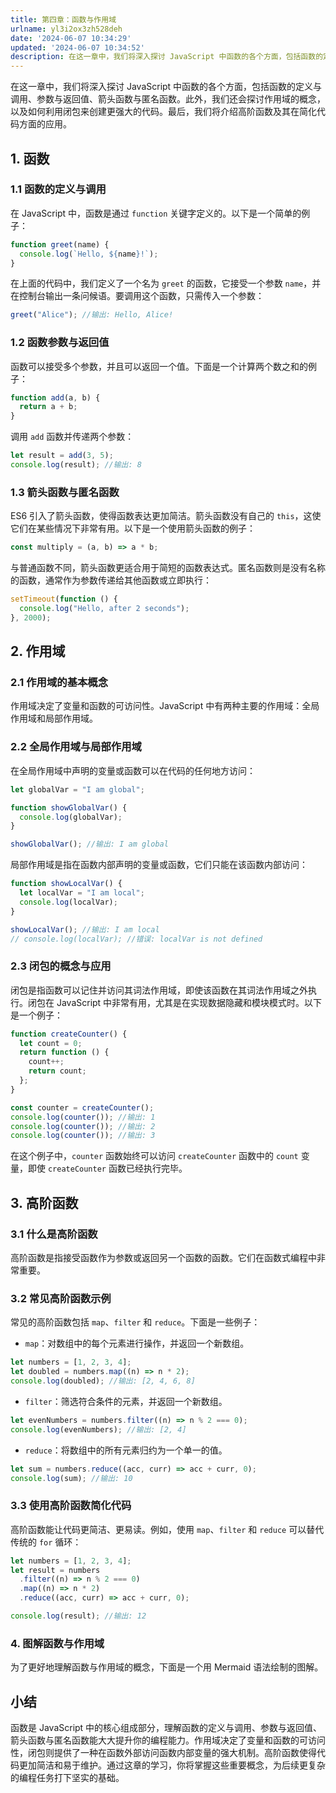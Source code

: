 ```yaml
---
title: 第四章：函数与作用域
urlname: yl3i2ox3zh528deh
date: '2024-06-07 10:34:29'
updated: '2024-06-07 10:34:52'
description: 在这一章中，我们将深入探讨 JavaScript 中函数的各个方面，包括函数的定义与调用、参数与返回值、箭头函数与匿名函数。此外，我们还会探讨作用域的概念，以及如何利用闭包来创建更强大的代码。最后，我们将介绍高阶函数及其在简化代码方面的应用。1. 函数1.1 函数的定义与调用在 JavaScr...
---
```

在这一章中，我们将深入探讨 JavaScript 中函数的各个方面，包括函数的定义与调用、参数与返回值、箭头函数与匿名函数。此外，我们还会探讨作用域的概念，以及如何利用闭包来创建更强大的代码。最后，我们将介绍高阶函数及其在简化代码方面的应用。

## 1. 函数

### 1.1 函数的定义与调用

在 JavaScript 中，函数是通过 `function` 关键字定义的。以下是一个简单的例子：

```javascript
function greet(name) {
  console.log(`Hello, ${name}!`);
}
```

在上面的代码中，我们定义了一个名为 `greet` 的函数，它接受一个参数 `name`，并在控制台输出一条问候语。要调用这个函数，只需传入一个参数：

```javascript
greet("Alice"); //输出: Hello, Alice!
```

### 1.2 函数参数与返回值

函数可以接受多个参数，并且可以返回一个值。下面是一个计算两个数之和的例子：

```javascript
function add(a, b) {
  return a + b;
}
```

调用 `add` 函数并传递两个参数：

```javascript
let result = add(3, 5);
console.log(result); //输出: 8
```

### 1.3 箭头函数与匿名函数

ES6 引入了箭头函数，使得函数表达更加简洁。箭头函数没有自己的 `this`，这使它们在某些情况下非常有用。以下是一个使用箭头函数的例子：

```javascript
const multiply = (a, b) => a * b;
```

与普通函数不同，箭头函数更适合用于简短的函数表达式。匿名函数则是没有名称的函数，通常作为参数传递给其他函数或立即执行：

```javascript
setTimeout(function () {
  console.log("Hello, after 2 seconds");
}, 2000);
```

## 2. 作用域

### 2.1 作用域的基本概念

作用域决定了变量和函数的可访问性。JavaScript 中有两种主要的作用域：全局作用域和局部作用域。

### 2.2 全局作用域与局部作用域

在全局作用域中声明的变量或函数可以在代码的任何地方访问：

```javascript
let globalVar = "I am global";

function showGlobalVar() {
  console.log(globalVar);
}

showGlobalVar(); //输出: I am global
```

局部作用域是指在函数内部声明的变量或函数，它们只能在该函数内部访问：

```javascript
function showLocalVar() {
  let localVar = "I am local";
  console.log(localVar);
}

showLocalVar(); //输出: I am local
// console.log(localVar); //错误: localVar is not defined
```

### 2.3 闭包的概念与应用

闭包是指函数可以记住并访问其词法作用域，即使该函数在其词法作用域之外执行。闭包在 JavaScript 中非常有用，尤其是在实现数据隐藏和模块模式时。以下是一个例子：

```javascript
function createCounter() {
  let count = 0;
  return function () {
    count++;
    return count;
  };
}

const counter = createCounter();
console.log(counter()); //输出: 1
console.log(counter()); //输出: 2
console.log(counter()); //输出: 3
```

在这个例子中，`counter` 函数始终可以访问 `createCounter` 函数中的 `count` 变量，即使 `createCounter` 函数已经执行完毕。

## 3. 高阶函数

### 3.1 什么是高阶函数

高阶函数是指接受函数作为参数或返回另一个函数的函数。它们在函数式编程中非常重要。

### 3.2 常见高阶函数示例

常见的高阶函数包括 `map`、`filter` 和 `reduce`。下面是一些例子：

- `map`：对数组中的每个元素进行操作，并返回一个新数组。

```javascript
let numbers = [1, 2, 3, 4];
let doubled = numbers.map((n) => n * 2);
console.log(doubled); //输出: [2, 4, 6, 8]
```

- `filter`：筛选符合条件的元素，并返回一个新数组。

```javascript
let evenNumbers = numbers.filter((n) => n % 2 === 0);
console.log(evenNumbers); //输出: [2, 4]
```

- `reduce`：将数组中的所有元素归约为一个单一的值。

```javascript
let sum = numbers.reduce((acc, curr) => acc + curr, 0);
console.log(sum); //输出: 10
```

### 3.3 使用高阶函数简化代码

高阶函数能让代码更简洁、更易读。例如，使用 `map`、`filter` 和 `reduce` 可以替代传统的 `for` 循环：

```javascript
let numbers = [1, 2, 3, 4];
let result = numbers
  .filter((n) => n % 2 === 0)
  .map((n) => n * 2)
  .reduce((acc, curr) => acc + curr, 0);

console.log(result); //输出: 12
```

### 4. 图解函数与作用域

为了更好地理解函数与作用域的概念，下面是一个用 Mermaid 语法绘制的图解。


## 小结

函数是 JavaScript 中的核心组成部分，理解函数的定义与调用、参数与返回值、箭头函数与匿名函数能大大提升你的编程能力。作用域决定了变量和函数的可访问性，闭包则提供了一种在函数外部访问函数内部变量的强大机制。高阶函数使得代码更加简洁和易于维护。通过这章的学习，你将掌握这些重要概念，为后续更复杂的编程任务打下坚实的基础。

